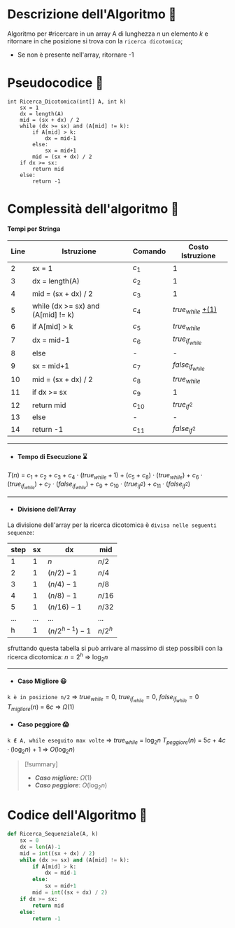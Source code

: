 # Descrizione dell'Algoritmo 📃

Algoritmo per #ricercare in un array A di lunghezza $n$ un elemento $k$ e ritornare in che posizione si trova con la `ricerca dicotomica`;   
- Se non è presente nell'array, ritornare -1

# Pseudocodice 🧬
``` Pseudocodice TI:"Ricerca Dicotomica" "FOLD"
int Ricerca_Dicotomica(int[] A, int k)                      
	sx = 1
	dx = length(A)
	mid = (sx + dx) / 2
	while (dx >= sx) and (A[mid] != k): 
		if A[mid] > k:
			dx = mid-1 
		else:
			sx = mid+1
		mid = (sx + dx) / 2
	if dx >= sx:
		return mid
	else: 
		return -1
```

# Complessità dell'algoritmo 🔬
#### Tempi per Stringa 
Line  | Istruzione                      | Comando | Costo Istruzione
----- | ------------------------------- | ------- | ----------------
2     | sx = 1 | $c_1$ | 1
3     | dx = length(A) | $c_2$ | 1
4     | mid = (sx + dx) / 2 | $c_3$ | 1
5     | while (dx >= sx) and (A[mid] != k) | $c_4$ | $true_{while}$ [+(1)](obsidian://open?vault=Obsidian%20Vault&file=Algoritmi%20e%20Strutture%20Dati%2F0.%20%F0%9F%93%8C%20Formule%20e%20Convenzioni%2FCicli%20While) 
6     | if A[mid] > k | $c_5$ | $true_{while}$
7     | dx = mid-1   | $c_6$ | $true_{if_{while}}$
8     | else | - | -
9     | sx = mid+1 | $c_7$ | $false_{if_{while}}$
10    | mid = (sx + dx) / 2 | $c_8$ | $true_{while}$
11    | if dx >= sx | $c_9$ | 1
12    | return mid | $c_{10}$ | $true_{if^2}$
13    | else | - | -
14    | return -1 | $c_{11}$ | $false_{if^2}$
***
- #### Tempo di Esecuzione ⌛
$T(n)$ = $c_1$ + $c_2$ + $c_3$ + $c_4$ · $(true_{while}+1)$ + $(c_5$ + $c_8)$ · $(true_{while})$ + $c_6$ · $(true_{if_{while}})$ + 
$c_7$ · $(false_{if_{while}})$ + $c_9$ +  $c_{10}$ · $(true_{if^2})$ + $c_{11}$ · $(false_{if^2})$
***
- #### Divisione dell'Array
La divisione dell'array per la ricerca dicotomica è `divisa nelle seguenti sequenze`:

step | sx | dx | mid
--- | --- | --- | ---
1 | $1$ | $n$ |$n/2$
2 | 1 | $(n/2) - 1$ | $n/4$
3 | 1 | $(n/4) - 1$ | $n/8$  
4 | 1 | $(n/8 )- 1$ | $n/16$  
5 | 1 | $(n/16) - 1$ | $n/32$
... | ... | ... | ...
h | 1 | $(n/2^{h-1})-1$ | $n/2^h$

sfruttando questa tabella si può arrivare al massimo di step possibili con la ricerca dicotomica:
$n = 2^h$ $\Rightarrow$ $\log_{2}n$
***
- #### Caso Migliore 😃
`k è in posizione n/2` $\Rightarrow$ $true_{while} = 0$, $true_{if_{while}} = 0$, $false_{if_{while}} = 0$
$T_{migliore}(n)$ = $6c$ $\Rightarrow$ $Ω(1)$
- #### Caso peggiore 😱
`k ∉ A, while eseguito max volte` $\Rightarrow$ $true_{while}$ = $\log_{2}n$ 
$T_{peggiore}(n)$ = $5c$ + $4c · (\log_{2}n)$ + $1$ $\Rightarrow$ $O(\log_{2}n)$
> [!summary]
> - ***Caso migliore:*** $Ω(1)$
> - ***Caso peggiore***: $O(\log_{2}n)$
# Codice dell'Algoritmo 🐍
```PYTHON TI:"Selection Sort" "FOLD"
def Ricerca_Sequenziale(A, k)
	sx = 0
	dx = len(A)-1
	mid = int((sx + dx) / 2)
	while (dx >= sx) and (A[mid] != k): 
		if A[mid] > k:
			dx = mid-1 
		else:
			sx = mid+1
		mid = int((sx + dx) / 2)
	if dx >= sx:
		return mid
	else: 
		return -1
```